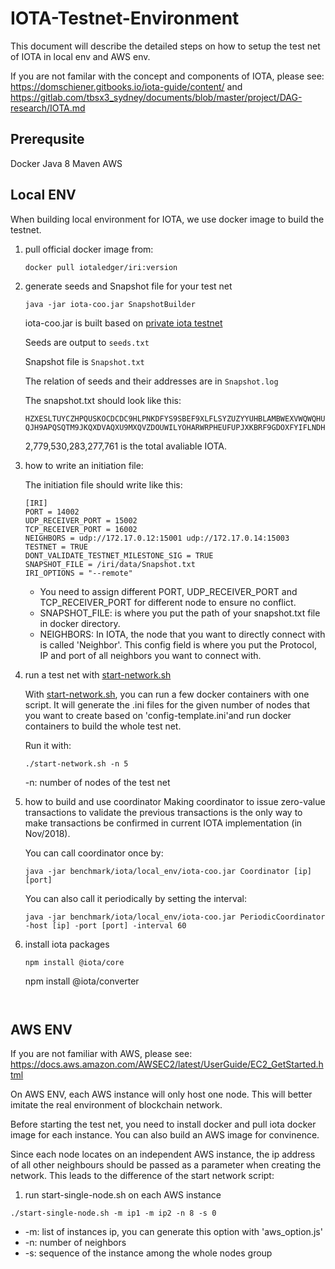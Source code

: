 # IOTA-Testnet-Environment

This document will describe the detailed steps on how to setup the test net of IOTA in local env and AWS env.

If you are not familar with the concept and components of IOTA, please see: https://domschiener.gitbooks.io/iota-guide/content/ and https://gitlab.com/tbsx3_sydney/documents/blob/master/project/DAG-research/IOTA.md

## Prerequsite
Docker
Java 8
Maven
AWS

## Local ENV

When building local environment for IOTA, we use docker image to build the testnet.

1. pull official docker image from:

   ```
   docker pull iotaledger/iri:version
   ```

2. generate seeds and Snapshot file for your test net

   ```
   java -jar iota-coo.jar SnapshotBuilder
   ```

   iota-coo.jar is built based on [private iota testnet](https://github.com/schierlm/private-iota-testnet)

   Seeds are output to `seeds.txt`

   Snapshot file is `Snapshot.txt`

   The relation of seeds and their addresses are in `Snapshot.log`

   The snapshot.txt should look like this:
   ```
   HZXESLTUYCZHPQUSKOCDCDC9HLPNKDFYS9SBEF9XLFLSYZUZYYUHBLAMBWEXVWQWQHUNONVSCZZYJYMVA;1
   QJH9APQSQTM9JKQXDVAQXU9MXQVZDOUWILYOHARWRPHEUFUPJXKBRF9GDOXFYIFLNDHZFZFSTGCFURNUA;2779530283277760
   ```
   2,779,530,283,277,761 is the total avaliable IOTA. 

3. how to write an initiation file:

   The initiation file should write like this:

   ```
   [IRI]
   PORT = 14002
   UDP_RECEIVER_PORT = 15002
   TCP_RECEIVER_PORT = 16002
   NEIGHBORS = udp://172.17.0.12:15001 udp://172.17.0.14:15003
   TESTNET = TRUE
   DONT_VALIDATE_TESTNET_MILESTONE_SIG = TRUE
   SNAPSHOT_FILE = /iri/data/Snapshot.txt
   IRI_OPTIONS = "--remote"
   ```

   * You need to assign different PORT, UDP_RECEIVER_PORT and TCP_RECEIVER_PORT for different node to ensure no conflict. 
   * SNAPSHOT_FILE: is where you put the path of your snapshot.txt file in docker directory.
   * NEIGHBORS: In IOTA, the node that you want to directly connect with is called 'Neighbor'. This config field is where you put the Protocol, IP and port of all neighbors you want to connect with.

4. run a test net with [start-network.sh](./aws_env/start-network.sh)

   With [start-network.sh](./aws_env/start-network.sh), you can run a few docker containers with one script. It will generate the .ini files for the given number of nodes that you want to create  based on 'config-template.ini'and run docker containers to build the whole test net.
   
   Run it with:
   ```
   ./start-network.sh -n 5
   ```
   -n: number of nodes of the test net

5. how to build and use coordinator
   Making coordinator to issue zero-value transactions to validate the previous transactions is the only way to make transactions be confirmed in current IOTA implementation (in Nov/2018).

   You can call coordinator once by:
   ```
   java -jar benchmark/iota/local_env/iota-coo.jar Coordinator [ip] [port]
   ```
   You can also call it periodically by setting the interval:
   ```
   java -jar benchmark/iota/local_env/iota-coo.jar PeriodicCoordinator -host [ip] -port [port] -interval 60
   ```

6. install iota packages

   ```
   npm install @iota/core
   ```
   npm install @iota/converter
   ```


## AWS ENV

If you are not familiar with AWS, please see: https://docs.aws.amazon.com/AWSEC2/latest/UserGuide/EC2_GetStarted.html

On AWS ENV, each AWS instance will only host one node. This will better imitate the real environment of blockchain network.

Before starting the test net, you need to install docker and pull iota docker image for each instance. You can also build an AWS image for convinence.

Since each node locates on an independent AWS instance, the ip address of all other neighbours should be passed as a parameter when creating the network. This leads to the difference of the start network script:


1. run start-single-node.sh on each AWS instance
```
./start-single-node.sh -m ip1 -m ip2 -n 8 -s 0
```
* -m: list of instances ip, you can generate this option with 'aws_option.js'
* -n: number of neighbors
* -s: sequence of the instance among the whole nodes group
